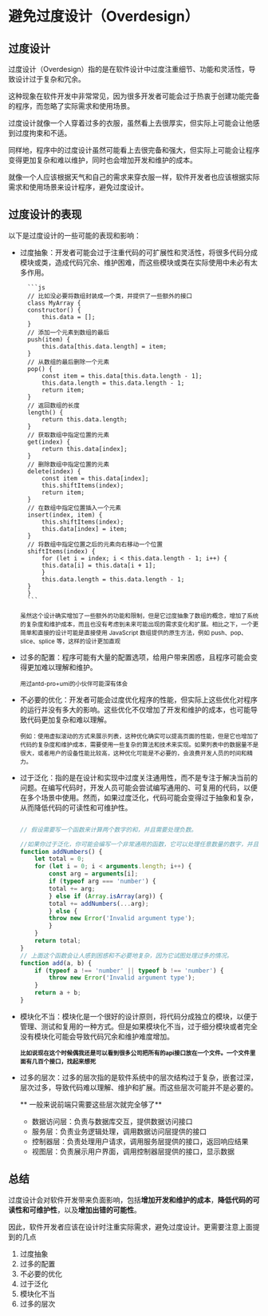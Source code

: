 # 避免过度设计（Overdesign）

## 过度设计
过度设计（Overdesign）指的是在软件设计中过度注重细节、功能和灵活性，导致设计过于复杂和冗余。

这种现象在软件开发中非常常见，因为很多开发者可能会过于热衷于创建功能完备的程序，而忽略了实际需求和使用场景。


过度设计就像一个人穿着过多的衣服，虽然看上去很厚实，但实际上可能会让他感到过度拘束和不适。

同样地，程序中的过度设计虽然可能看上去很完备和强大，但实际上可能会让程序变得更加复杂和难以维护，同时也会增加开发和维护的成本。

就像一个人应该根据天气和自己的需求来穿衣服一样，软件开发者也应该根据实际需求和使用场景来设计程序，避免过度设计。


## 过度设计的表现
以下是过度设计的一些可能的表现和影响：

- 过度抽象：开发者可能会过于注重代码的可扩展性和灵活性，将很多代码分成模块或类，造成代码冗余、维护困难，而这些模块或类在实际使用中未必有太多作用。

        ```js 
        // 比如没必要将数组封装成一个类，并提供了一些额外的接口
        class MyArray {
        constructor() {
            this.data = [];
        }
        // 添加一个元素到数组的最后
        push(item) {
            this.data[this.data.length] = item;
        }
        // 从数组的最后删除一个元素
        pop() {
            const item = this.data[this.data.length - 1];
            this.data.length = this.data.length - 1;
            return item;
        }
        // 返回数组的长度
        length() {
            return this.data.length;
        }
        // 获取数组中指定位置的元素
        get(index) {
            return this.data[index];
        }
        // 删除数组中指定位置的元素
        delete(index) {
            const item = this.data[index];
            this.shiftItems(index);
            return item;
        }
        // 在数组中指定位置插入一个元素
        insert(index, item) {
            this.shiftItems(index);
            this.data[index] = item;
        }
        // 将数组中指定位置之后的元素向右移动一个位置
        shiftItems(index) {
            for (let i = index; i < this.data.length - 1; i++) {
            this.data[i] = this.data[i + 1];
            }
            this.data.length = this.data.length - 1;
        }
        }
        ```
    <small>虽然这个设计确实增加了一些额外的功能和限制，但是它过度抽象了数组的概念，增加了系统的复杂度和维护成本，而且也没有考虑到未来可能出现的需求变化和扩展。相比之下，一个更简单和直接的设计可能是直接使用 JavaScript 数组提供的原生方法，例如 push、pop、slice、splice 等，这样的设计更加直观</small>


- 过多的配置：程序可能有大量的配置选项，给用户带来困惑，且程序可能会变得更加难以理解和维护。
  
    <small>用过antd-pro+umi的小伙伴可能深有体会</small>


- 不必要的优化：开发者可能会过度优化程序的性能，但实际上这些优化对程序的运行并没有多大的影响。这些优化不仅增加了开发和维护的成本，也可能导致代码更加复杂和难以理解。
  
    <small>例如：使用虚拟滚动的方式来展示列表，这种优化确实可以提高页面的性能，但是它也增加了代码的复杂度和维护成本，需要使用一些复杂的算法和技术来实现。如果列表中的数据量不是很大，或者用户的设备性能比较高，这种优化可能是不必要的，会浪费开发人员的时间和精力。</small>

- 过于泛化：指的是在设计和实现中过度关注通用性，而不是专注于解决当前的问题。在编写代码时，开发人员可能会尝试编写通用的、可复用的代码，以便在多个场景中使用。然而，如果过度泛化，代码可能会变得过于抽象和复杂，从而降低代码的可读性和可维护性。

    ```js

    // 假设需要写一个函数来计算两个数字的和，并且需要处理负数。
    
    //如果你过于泛化，你可能会编写一个非常通用的函数，它可以处理任意数量的数字，并且可以处理任何类型的数字（整数、小数等）。这个函数可能看起来像这样：
    function addNumbers() {
        let total = 0;
        for (let i = 0; i < arguments.length; i++) {
            const arg = arguments[i];
            if (typeof arg === 'number') {
            total += arg;
            } else if (Array.isArray(arg)) {
            total += addNumbers(...arg);
            } else {
            throw new Error('Invalid argument type');
            }
        }
        return total;
    }
    // 上面这个函数会让人感到困惑和不必要地复杂，因为它试图处理过多的情况。
    function add(a, b) {
        if (typeof a !== 'number' || typeof b !== 'number') {
            throw new Error('Invalid argument type');
        }
        return a + b;
    }

    ```


- 模块化不当：模块化是一个很好的设计原则，将代码分成独立的模块，以便于管理、测试和复用的一种方式。但是如果模块化不当，过于细分模块或者完全没有模块化可能会导致代码冗余和维护难度增加。

    <small>**比如说现在这个时候偶我还是可以看到很多公司把所有的api接口放在一个文件。一个文件里面有几百个接口，找起来想死**</small>

- 过多的层次：过多的层次指的是软件系统中的层次结构过于复杂，嵌套过深，层次过多，导致代码难以理解、维护和扩展。而这些层次可能并不是必要的。
    
    ** 一般来说前端只需要这些层次就完全够了**
    
    - 数据访问层：负责与数据库交互，提供数据访问接口
    - 服务层：负责业务逻辑处理，调用数据访问层提供的接口
    - 控制器层：负责处理用户请求，调用服务层提供的接口，返回响应结果
    - 视图层：负责展示用户界面，调用控制器层提供的接口，显示数据

## 总结
过度设计会对软件开发带来负面影响，包括**增加开发和维护的成本**，**降低代码的可读性和可维护性**，以及**增加出错的可能性**。

因此，软件开发者应该在设计时注重实际需求，避免过度设计。更需要注意上面提到的几点
1. 过度抽象
2. 过多的配置
3. 不必要的优化
4. 过于泛化
5. 模块化不当
6. 过多的层次